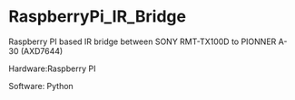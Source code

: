 # RaspberryPi_IR_Bridge
Raspberry PI based IR bridge between SONY RMT-TX100D to PIONNER A-30 (AXD7644)


Hardware:Raspberry PI

Software: Python
